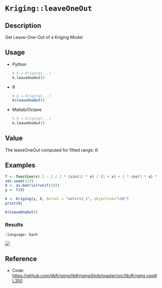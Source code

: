 # `Kriging::leaveOneOut`


## Description

Get Leave-One-Out of a Kriging Model


## Usage

* Python
    ```python
    # k = Kriging(...)
    k.leaveOneOut()
    ```
* R
    ```r
    # k = Kriging(...)
    k$leaveOneOut()
    ```
* Matlab/Octave
    ```octave
    % k = Kriging(...)
    k.leaveOneOut()
    ```


## Value

The leaveOneOut computed for fitted range: $\theta$.


## Examples

```r
f <- function(x) 1 - 1 / 2 * (sin(12 * x) / (1 + x) + 2 * cos(7 * x) * x^5 + 0.7)
set.seed(123)
X <- as.matrix(runif(10))
y <- f(X)

k <- Kriging(y, X, kernel = "matern3_2", objective="LOO")
print(k)

k$leaveOneOut()
```

### Results
```{literalinclude} ../examples/leaveOneOut.Kriging.md.Rout
:language: bash
```
![](../examples/leaveOneOut.Kriging.md.png)


## Reference

* Code: <https://github.com/libKriging/libKriging/blob/master/src/lib/Kriging.cpp#L350>
